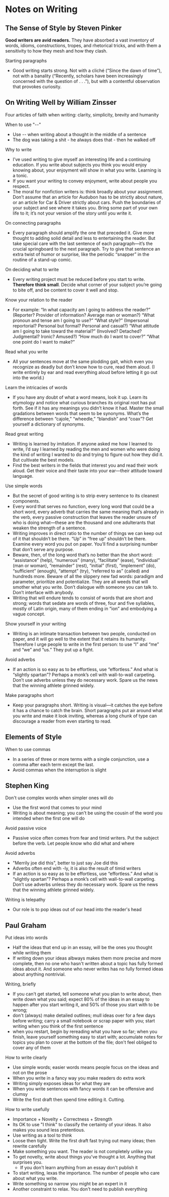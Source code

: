 

# Notes on Writing

## The Sense of Style by Steven Pinker

**Good writers are avid readers.** They have absorbed a vast inventory of words, idioms, constructions, tropes, and rhetorical tricks, and with them a sensitivity to how they mesh and how they clash.

Starting paragraphs
- Good writing starts strong. Not with a cliché (“Since the dawn of time”), not with a banality (“Recently, scholars have been increasingly concerned with the question of . . .”), but with a contentful observation that provokes curiosity.

## On Writing Well by William Zinsser

Four articles of faith when writing: clarity, simplicity, brevity and humanity

When to use "--"
- Use -- when writing about a thought in the middle of a sentence
- The dog was taking a shit - he always does that - then he walked off

Why to write
- I’ve used writing to give myself an interesting life and a continuing education. If you write about subjects you think you would enjoy knowing about, your enjoyment will show in what you write. Learning is a tonic.
- If you want your writing to convey enjoyment, write about people you respect.
- The moral for nonfiction writers is: think broadly about your assignment. Don’t assume that an article for Audubon has to be strictly about nature, or an article for Car & Driver strictly about cars. Push the boundaries of your subject and see where it takes you. Bring some part of your own life to it; it’s not your version of the story until you write it.

On connecting paragraphs
- Every paragraph should amplify the one that preceded it. Give more thought to adding solid detail and less to entertaining the reader. But take special care with the last sentence of each paragraph—it’s the crucial springboard to the next paragraph. Try to give that sentence an extra twist of humor or surprise, like the periodic “snapper” in the routine of a stand-up comic.

On deciding what to write
- Every writing project must be reduced before you start to write. **Therefore think small**. Decide what corner of your subject you’re going to bite off, and be content to cover it well and stop.

Know your relation to the reader
- For example: “In what capacity am I going to address the reader?” (Reporter? Provider of information? Average man or woman?) “What pronoun and tense am I going to use?” “What style?” (Impersonal reportorial? Personal but formal? Personal and casual?) “What attitude am I going to take toward the material?” (Involved? Detached? Judgmental? Ironic? Amused?) “How much do I want to cover?” “What one point do I want to make?”

Read what you write
- All your sentences move at the same plodding gait, which even you recognize as deadly but don’t know how to cure, read them aloud. (I write entirely by ear and read everything aloud before letting it go out into the world.)

Learn the intricacies of words
- If you have any doubt of what a word means, look it up. Learn its etymology and notice what curious branches its original root has put forth. See if it has any meanings you didn’t know it had. Master the small gradations between words that seem to be synonyms. What’s the difference between “cajole,” “wheedle,” “blandish” and “coax”? Get yourself a dictionary of synonyms.

Read great writing
- Writing is learned by imitation. If anyone asked me how I learned to write, I’d say I learned by reading the men and women who were doing the kind of writing I wanted to do and trying to figure out how they did it. But cultivate the best models.
- Find the best writers in the fields that interest you and read their work aloud. Get their voice and their taste into your ear—their attitude toward language.

Use simple words
- But the secret of good writing is to strip every sentence to its cleanest components.
- Every word that serves no function, every long word that could be a short word, every adverb that carries the same meaning that’s already in the verb, every passive construction that leaves the reader unsure of who is doing what—these are the thousand and one adulterants that weaken the strength of a sentence.
- Writing improves in direct ratio to the number of things we can keep out of it that shouldn’t be there. “Up” in “free up” shouldn’t be there. Examine every word you put on paper. You’ll find a surprising number that don’t serve any purpose.
- Beware, then, of the long word that’s no better than the short word: “assistance” (help), “numerous” (many), “facilitate” (ease), “individual” (man or woman), “remainder” (rest), “initial” (first), “implement” (do), “sufficient” (enough), “attempt” (try), “referred to as” (called) and hundreds more. Beware of all the slippery new fad words: paradigm and parameter, prioritize and potentialize. They are all weeds that will smother what you write. Don’t dialogue with someone you can talk to. Don’t interface with anybody.
- Writing that will endure tends to consist of words that are short and strong; words that sedate are words of three, four and five syllables, mostly of Latin origin, many of them ending in “ion” and embodying a vague concept.

Show yourself in your writing
- Writing is an intimate transaction between two people, conducted on paper, and it will go well to the extent that it retains its humanity. Therefore I urge people to write in the first person: to use “I” and “me” and “we” and “us.” They put up a fight.

Avoid adverbs
- If an action is so easy as to be effortless, use “effortless.” And what is “slightly spartan”? Perhaps a monk’s cell with wall-to-wall carpeting. Don’t use adverbs unless they do necessary work. Spare us the news that the winning athlete grinned widely.

Make paragraphs short
- Keep your paragraphs short. Writing is visual—it catches the eye before it has a chance to catch the brain. Short paragraphs put air around what you write and make it look inviting, whereas a long chunk of type can discourage a reader from even starting to read.

## Elements of Style

When to use commas
- In a series of three or more terms with a single conjunction, use a comma after each term except the last.
- Avoid commas when the interruption is slight


## Stephen King

Don't use complex words when simpler ones will do
- Use the first word that comes to your mind
- Writing is about meaning; you can't be using the cousin of the word you intended when the first one will do

Avoid passive voice
- Passive voice often comes from fear and timid writers. Put the subject before the verb. Let people know who did what and where

Avoid adverbs
- "Merrily joe did this", better to just say Joe did this
- Adverbs often end with -ly, it is also the result of timid writers
- If an action is so easy as to be effortless, use “effortless.” And what is “slightly spartan”? Perhaps a monk’s cell with wall-to-wall carpeting. Don’t use adverbs unless they do necessary work. Spare us the news that the winning athlete grinned widely.

Writing is telepathy
- Our role is to pop ideas out of our head into the reader's head

## Paul Graham

Put ideas into words
- Half the ideas that end up in an essay, will be the ones you thought while writing them
- If writing down your ideas albways makes them more precise and more complete, then no one who hasn't written about a topic has fully formed ideas about it. And someone who never writes has no fully formed ideas about anything nontrivial.


Writing, briefly
- If you can't get started, tell someone what you plan to write about, then write down what you said; expect 80% of the ideas in an essay to happen after you start writing it, and 50% of those you start with to be wrong;
- don't (always) make detailed outlines; mull ideas over for a few days before writing; carry a small notebook or scrap paper with you; start writing when you think of the first sentence
- when you restart, begin by rereading what you have so far; when you finish, leave yourself something easy to start with; accumulate notes for topics you plan to cover at the bottom of the file; don't feel obliged to cover any of them

How to write clearly
- Use simple words; easier words means people focus on the ideas and not on the prose
- When you write in a fancy way you make readers do extra work
- Writing simply exposes ideas for what they are
- When you write sentences with fancy words it can be offensive and clumsy
- Write the first draft then spend time editing it. Cutting.

How to write usefully
- Importance + Novelty + Correctness + Strength
- Its OK to use "I think" to classify the certainty of your ideas. It also makes you sound less pretentious.
- Use writing as a tool to think
- Loose then tight. Write the first draft fast trying out many ideas; then rewrite carefully
- Make something you want. The reader is not completely unlike you
- To get novelty, write about things you've thought a lot. Anything that surprises you. 
    - If you don't learn anything from an essay don't publish it
- To start writing, lexas the importance. The number of people who care about what you write.
- Write something so narrow you might be an expert in it
- Another constraint to relax. You don't need to publish everything
